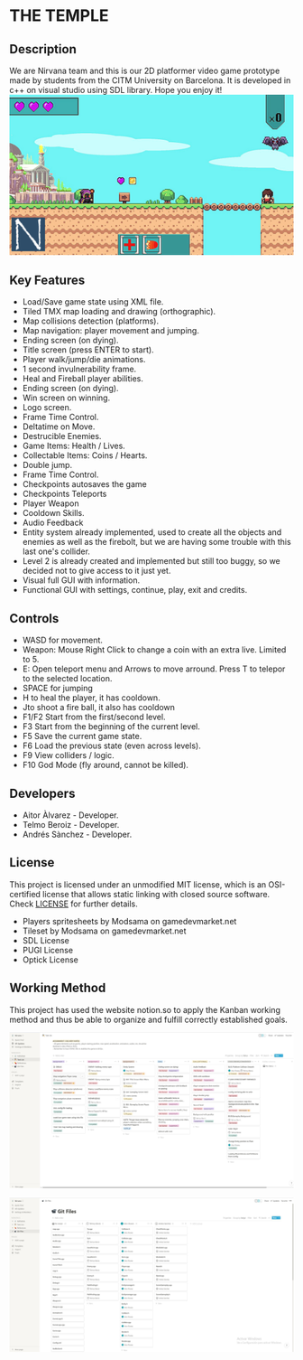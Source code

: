 # THE TEMPLE

## Description

We are Nirvana team and this is our 2D platformer video game prototype made by students from the CITM University on Barcelona. It is developed in c++ on visual studio using SDL library. Hope you enjoy it!
 ![](Screenshots/ingame.png)
 
## Key Features
 - Load/Save game state using XML file.
 - Tiled TMX map loading and drawing (orthographic).
 - Map collisions detection (platforms).
 - Map navigation: player movement and jumping.
 - Ending screen (on dying).
 - Title screen (press ENTER to start).
 - Player walk/jump/die animations.
 - 1 second invulnerability frame.
 - Heal and Fireball player abilities.
 - Ending screen (on dying).
 - Win screen on winning.
 - Logo screen.
 - Frame Time Control.
 - Deltatime on Move.
 - Destrucible Enemies.
 - Game Items: Health / Lives.
 - Collectable Items: Coins / Hearts.
 - Double jump.
 - Frame Time Control.
 - Checkpoints autosaves the game
 - Checkpoints Teleports
 - Player Weapon
 - Cooldown Skills.
 - Audio Feedback
 - Entity system already implemented, used to create all the objects and enemies as well as the firebolt, but we are having some trouble with this last one's collider.
 - Level 2 is already created and implemented but still too buggy, so we decided not to give access to it just yet.
 - Visual full GUI with information.
 - Functional GUI with settings, continue, play, exit and credits.

 
## Controls

 - WASD for movement.
 - Weapon: Mouse Right Click to change a coin with an extra live. Limited to 5.
 - E: Open teleport menu and Arrows to move arround. Press T to telepor to the selected location.
 - SPACE for jumping
 - H to heal the player, it has cooldown.
 - Jto shoot a fire ball, it also has cooldown
 - F1/F2 Start from the first/second level.
 - F3 Start from the beginning of the current level.
 - F5 Save the current game state.
 - F6 Load the previous state (even across levels).
 - F9 View colliders / logic.
 - F10 God Mode (fly around, cannot be killed).

## Developers

 - Aitor Àlvarez - Developer.
 - Telmo Beroiz - Developer.
 - Andrés Sànchez - Developer.  

## License

This project is licensed under an unmodified MIT license, which is an OSI-certified license that allows static linking with closed source software. Check [LICENSE](LICENSE) for further details.

 - Players spritesheets by Modsama on gamedevmarket.net
 - Tileset by Modsama on gamedevmarket.net
 - SDL License
 - PUGI License
 - Optick License
 
 ## Working Method
 
This project has used the website notion.so to apply the Kanban working method and thus be able to organize and fulfill correctly established goals.

 ![](Screenshots/kanban.png)


 ![](Screenshots/kanban_gitfiles.png)
